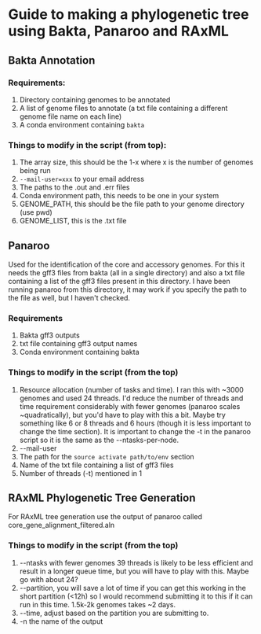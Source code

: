 # Guide to making a phylogenetic tree using Bakta, Panaroo and RAxML


## Bakta Annotation
### Requirements:
1. Directory containing genomes to be annotated
2. A list of genome files to annotate (a txt file containing a different genome file name on each line)
3. A conda environment containing `bakta`

### Things to modify in the script (from top):
1. The array size, this should be the 1-x where x is the number of genomes being run
2. `--mail-user=xxx` to your email address
3. The paths to the .out and .err files
4. Conda environment path, this needs to be one in your system
5. GENOME_PATH, this should be the file path to your genome directory (use pwd)
6. GENOME_LIST, this is the .txt file

## Panaroo 
Used for the identification of the core and accessory genomes. For this it needs the gff3 files from bakta (all in a single directory) and also a txt file containing a list of the gff3 files present in this directory. I have been running panaroo from this directory, it may work if you specify the path to the file as well, but I haven't checked.

### Requirements
1. Bakta gff3 outputs
2. txt file containing gff3 output names
3. Conda environment containing bakta

### Things to modify in the script (from the top)
1. Resource allocation (number of tasks and time). I ran this with ~3000 genomes and used 24 threads. I'd reduce the number of threads and time requirement considerably with fewer genomes (panaroo scales ~quadratically), but you'd have to play with this a bit. Maybe try something like 6 or 8 threads and 6 hours (though it is less important to change the time section). It is important to change the -t in the panaroo script so it is the same as the --ntasks-per-node.
2. --mail-user
3. The path for the `source activate path/to/env` section
4. Name of the txt file containing a list of gff3 files 
5. Number of threads (-t) mentioned in 1


## RAxML Phylogenetic Tree Generation
For RAxML tree generation use the output of panaroo called core_gene_alignment_filtered.aln

### Things to modify in the script (from the top)
1. --ntasks with fewer genomes 39 threads is likely to be less efficient and result in a longer queue time, but you will have to play with this. Maybe go with about 24?
2. --partition, you will save a lot of time if you can get this working in the short partition (<12h) so I would recommend submitting it to this if it can run in this time. 1.5k-2k genomes takes ~2 days.
3. --time, adjust based on the partition you are submitting to.
4. -n the name of the output
